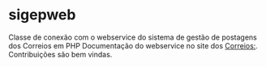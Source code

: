 # sigepweb
Classe de conexão com o webservice do sistema de gestão de postagens dos Correios em PHP
Documentação do webservice no site dos [Correios:](http://www.corporativo.correios.com.br/encomendas/sigepweb/doc/Manual_de_Implementacao_do_Web_Service_SIGEPWEB_Logistica_Reversa.pdf).
Contribuições são bem vindas.